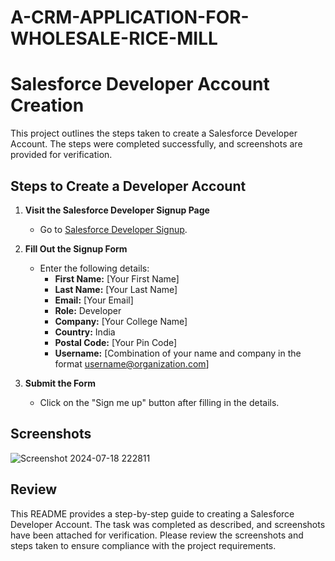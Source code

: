 # A-CRM-APPLICATION-FOR-WHOLESALE-RICE-MILL
# Salesforce Developer Account Creation

This project outlines the steps taken to create a Salesforce Developer Account. The steps were completed successfully, and screenshots are provided for verification.

## Steps to Create a Developer Account

1. **Visit the Salesforce Developer Signup Page**
   - Go to [Salesforce Developer Signup](https://developer.salesforce.com/signup).

2. **Fill Out the Signup Form**
   - Enter the following details:
     - **First Name:** [Your First Name]
     - **Last Name:** [Your Last Name]
     - **Email:** [Your Email]
     - **Role:** Developer
     - **Company:** [Your College Name]
     - **Country:** India
     - **Postal Code:** [Your Pin Code]
     - **Username:** [Combination of your name and company in the format username@organization.com]
   
3. **Submit the Form**
   - Click on the "Sign me up" button after filling in the details.

## Screenshots
![Screenshot 2024-07-18 222811](https://github.com/user-attachments/assets/b8da262d-27b5-4b13-ad7e-95b7ef3d3c68)



## Review

This README provides a step-by-step guide to creating a Salesforce Developer Account. The task was completed as described, and screenshots have been attached for verification. Please review the screenshots and steps taken to ensure compliance with the project requirements.


